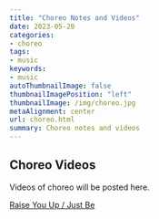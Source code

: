 ```yaml
---
title: "Choreo Notes and Videos"
date: 2023-05-20
categories:
- choreo
tags:
- music
keywords:
- music
autoThumbnailImage: false
thumbnailImagePosition: "left"
thumbnailImage: /img/choreo.jpg
metaAlignment: center
url: choreo.html
summary: Choreo notes and videos
---
```


## Choreo Videos

Videos of choreo will be posted here.

[Raise You Up / Just Be](../video/raiseYouUpChoreo.MOV)


